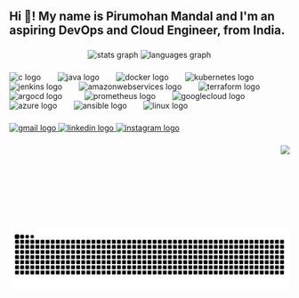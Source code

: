 <h2 align="left">Hi 👋! My name is Pirumohan Mandal and I'm an aspiring DevOps and Cloud Engineer, from India.</h2>

###
<div align="center">
  <img src="https://github-readme-stats.vercel.app/api?username=MohanPiru&hide_title=false&hide_rank=false&show_icons=true&include_all_commits=true&count_private=true&disable_animations=false&theme=dracula&locale=en&hide_border=false" height="150" alt="stats graph"  />
  <img src="https://github-readme-stats.vercel.app/api/top-langs?username=MohanPiru&locale=en&hide_title=false&layout=compact&card_width=320&langs_count=5&theme=dracula&hide_border=false" height="150" alt="languages graph"  />
</div>

###

<div align="left">
  <img src="https://cdn.jsdelivr.net/gh/devicons/devicon/icons/c/c-original.svg" height="50" alt="c logo"  />
  <img width="22" />
  <img src="https://cdn.jsdelivr.net/gh/devicons/devicon/icons/java/java-original.svg" height="50" alt="java logo"  />
  <img width="22" />
  <img src="https://cdn.jsdelivr.net/gh/devicons/devicon/icons/docker/docker-original.svg" height="50" alt="docker logo"  />
  <img width="22" />
  <img src="https://cdn.jsdelivr.net/gh/devicons/devicon/icons/kubernetes/kubernetes-plain.svg" height="50" alt="kubernetes logo"  />
  <img width="22" />
  <img src="https://skillicons.dev/icons?i=jenkins" height="50" alt="jenkins logo"  />
  <img width="22" />
  <img src="https://miro.medium.com/v2/resize:fit:640/format:webp/1*nEDPaS5zFsFeX0F4oR6XjA.gif" height="50" alt="amazonwebservices logo"  />
  <img width="22" />
  <img src="https://cdn.simpleicons.org/terraform/7B42BC" height="50" alt="terraform logo"  />
  <img width="22" />
  <img src="https://miro.medium.com/v2/resize:fit:1100/format:webp/1*Kb9xet0B2P-XRaxOhuaIUg.gif" height="60" alt="argocd logo"  />
  <img width="32" />
  <img src="https://cdn.simpleicons.org/prometheus/E6522C" height="50" alt="prometheus logo"  />
  <img width="22" />
  <img src="https://skillicons.dev/icons?i=gcp" height="50" alt="googlecloud logo"  />
  <img width="22" />
  <img src="https://skillicons.dev/icons?i=azure" height="50" alt="azure logo"  />
  <img width="22" />
  <img src="https://cdn.simpleicons.org/ansible/EE0000" height="50" alt="ansible logo"  />
  <img width="22" />
  <img src="https://skillicons.dev/icons?i=linux" height="50" alt="linux logo"  />
</div>

###

<div align="left">
  <a href="mondalmohon99@gmail.com" target="_blank">
    <img src="https://img.shields.io/static/v1?message=Gmail&logo=gmail&label=&color=D14836&logoColor=white&labelColor=&style=for-the-badge" height="35" alt="gmail logo"  />
  </a>
  <a href="www.linkedin.com/in/pirumohan-mandal-556668222" target="_blank">
    <img src="https://img.shields.io/static/v1?message=LinkedIn&logo=linkedin&label=&color=0077B5&logoColor=white&labelColor=&style=for-the-badge" height="35" alt="linkedin logo"  />
  </a>
  <a href="https://www.instagram.com/mohan_piru/?igsh=d2JIdGpyejZzbWFj" target="_blank">
    <img src="https://img.shields.io/static/v1?message=Instagram&logo=instagram&label=&color=E4405F&logoColor=white&labelColor=&style=for-the-badge" height="35" alt="instagram logo"  />
  </a>
</div>

###

<img align="right" height="150" src="https://media.giphy.com/media/v1.Y2lkPTc5MGI3NjExNDJ6Y3ViaWF4MWNteGNhbTVueWI5aTdtd3VtenhsOTlhM3g3eWh2dCZlcD12MV9pbnRlcm5hbF9naWZfYnlfaWQmY3Q9Zw/RbDKaczqWovIugyJmW/giphy.gif"  />

###
<br clear="both">

<img src="https://raw.githubusercontent.com/MohanPiru/MohanPiru/output/snake.svg" alt="Snake animation" />
